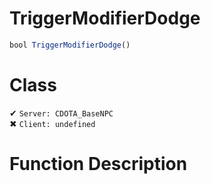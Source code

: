 # TriggerModifierDodge
```js	
bool TriggerModifierDodge()
```
# Class
✔ `Server: CDOTA_BaseNPC`  
✖ `Client: undefined`  

# Function Description

